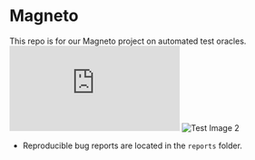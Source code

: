 # Magneto

This repo is for our Magneto project on automated test oracles.
![Test Image 1](https://github.com/Keshina/Magneto-paper/blob/main/images/design.pdf)
![Test Image 2](https://github.com/SageSELab/Magneto/blob/main/MAGNETO-overview.png)

* Reproducible bug reports are located in the `reports` folder.
